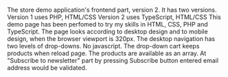 The store demo application's frontend part, version 2.
It has two versions.
Version 1 uses PHP, HTML/CSS
Version 2 uses TypeScript, HTML/CSS
This demo page has been perfomed to try my skills in HTML, CSS, PHP and TypeScript.
The page looks according to desktop design and to mobile design, when the browser viewport is 320px.
The desktop navigation has two levels of drop-downs. No javascript.
The drop-down cart keeps products when reload page.
The products are available as an array.
At "Subscribe to newsletter" part by pressing Subscribe button entered email address would be validated.